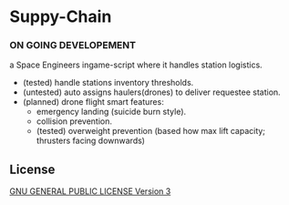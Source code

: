 # Suppy-Chain
### ON GOING DEVELOPEMENT
a Space Engineers ingame-script where it handles station logistics.
- (tested) handle stations inventory thresholds.
- (untested) auto assigns haulers(drones) to deliver requestee station.
- (planned) drone flight smart features:
  - emergency landing (suicide burn style).
  - collision prevention.
  - (tested) overweight prevention (based how max lift capacity; thrusters facing downwards)

## License
[GNU GENERAL PUBLIC LICENSE Version 3](LICENSE)
